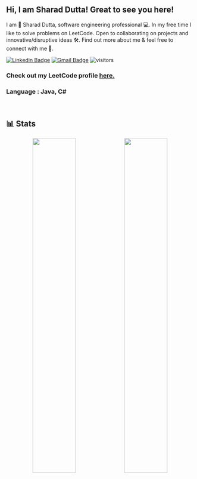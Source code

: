 ## Hi, I am Sharad Dutta! Great to see you here!

I am 👨‍ Sharad Dutta, software engineering professional 💻. In my free time I like to solve problems on LeetCode. Open to collaborating on projects and innovative/disruptive ideas 🛠. Find out more about me & feel free to connect with me 📱.

[![Linkedin Badge](https://img.shields.io/badge/-SharadDutta-blue?style=flat-square&logo=Linkedin&logoColor=white&link=)](https://www.linkedin.com/in/sharadduttasrm/)
[![Gmail Badge](https://img.shields.io/badge/-sharadduttaofficial@gmail.com-c14438?style=flat-square&logo=Gmail&logoColor=white&link=mailto:sharadduttaofficial@gmail.com)](mailto:sharadduttaofficial@gmail.com)
![visitors](https://visitor-badge.glitch.me/badge?page_id=SabbitRex)


### Check out my LeetCode profile [here.](https://leetcode.com/sharaddutta/)

### Language : Java, C#

<br>

## 📊 Stats

<p align="center">

  <img width="48%" src="https://github-readme-stats.vercel.app/api?username=SabbitRex&show_icons=true&theme=tokyonight" />
  <img width="48%" src="https://github-readme-streak-stats.herokuapp.com/?user=SabbitRex&theme=tokyonight" />
</p>

<br>
